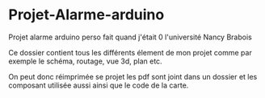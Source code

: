 # Projet-Alarme-arduino
Projet alarme arduino perso fait quand j'était 0 l'université Nancy Brabois 

Ce dossier contient tous les différents élement de mon projet comme par exemple
le schéma, routage, vue 3d, plan etc.

On peut donc réimprimée se projet les pdf sont joint dans un dossier
et les composant utilisée aussi ainsi que le code de la carte.
